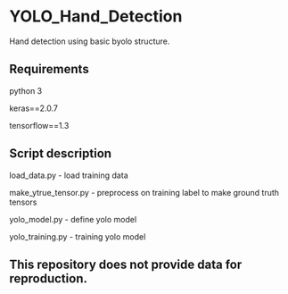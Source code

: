 # YOLO_Hand_Detection
Hand detection using basic byolo structure.

## Requirements
python 3

keras==2.0.7

tensorflow==1.3

## Script description
load_data.py - load training data

make_ytrue_tensor.py - preprocess on training label to make ground truth tensors

yolo_model.py - define yolo model 

yolo_training.py - training yolo model

## This repository does not provide data for reproduction.
 
